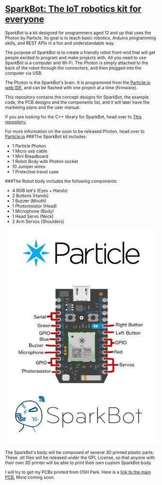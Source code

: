 # <a href="http://sparkbot.co">SparkBot: The IoT robotics kit for everyone</a>
SparkBot is a kit designed for programmers aged 12 and up that uses the Photon by Particle.  Its goal is to teach basic robotics, Arduino programming skills, and REST APIs in a fun and understandable way.

The purpose of SparkBot is to create a friendly robot front-end that will get people excited to program and make projects with.  All you need to use SparkBot is a computer and Wi-Fi.  The Photon is simply attached to the back of the robot through the connectors, and then plugged into the computer via USB.

The Photon is the SparkBot's brain.  It is programmed from the <a href="https://build.particle.io/">Particle.io web IDE</a>, and can be flashed with one project at a time (firmware).


This repository contains the concept designs for SparkBot, the example code, the PCB designs and the components list, and it will later have the marketing plans and the user manual.

If you are looking for the C++ library for SparkBot, head  over to <a href="https://github.com/nrobinson2000/sparkbot-default">This repository.</a>

For more information on the soon to be released Photon, head over to <a href="https://store.particle.io/?product=spark-photon">Particle.io</a>
###The SparkBot kit includes:
* 1 Particle Photon
* 1 Micro usb cable
* 1 Mini Breadboard  
* 1 Robot Body with Photon socket
* 10 Jumper wires
* 1 Protective travel case

###The Robot body includes the following components:
* 4 RGB led's (Eyes + Hands)
* 2 Buttons (Hands)
* 1 Buzzer (Mouth)
* 1 Photoresistor (Head)
* 1 Microphone (Body)
* 1 Head Servo (Neck)
* 2 Arm Servos (Shoulders)

<img src="PCB/Pinout.png">

The SparkBot's body will be composed of several 3D printed plastic parts.  These .stl files will be released under the GPL License, so that anyone with their own 3D printer will be able to print their own custom SparkBot body.

 I will try to get my PCBs printed from OSH Park.  Here is a <a href="https://oshpark.com/shared_projects/uNNjAW2Q">link to the main PCB.</a>  More coming soon.
